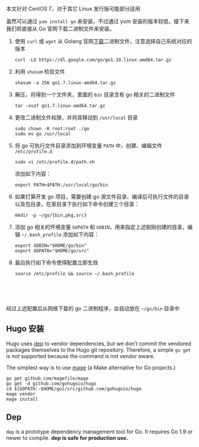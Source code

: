 本文针对 CentOS 7，对于其它 Linux 发行版可能部分适用

虽然可以通过 `yum install go` 来安装，不过通过 yum 安装的版本较低，接下来我们将直接从 Go 官网下载二进制文件来安装。

1. 使用 `curl` 或 `wget` 从 Golang 官网[下载](https://golang.org/dl/)二进制文件，注意选择自己系统对应的版本

   ```
   curl -LO https://dl.google.com/go/go1.10.linux-amd64.tar.gz
   ```

2. 利用 `shasum` 检验文件

   ```
   shasum -a 256 go1.7.linux-amd64.tar.gz
   ```

3. 解压，将得到一个文件夹，里面的 `bin` 目录含有 go 相关的二进制文件

   ```
   tar -xvzf go1.7.linux-amd64.tar.gz
   ```

4. 更改二进制文件权限，并将其移动到 `/usr/local` 目录

   ```
   sudo chown -R root:root ./go
   sudo mv go /usr/local
   ```

5. 将 go 可执行文件目录添加到环境变量 `PATH` 中，创建、编辑文件 `/etc/profile.d`

   ```
   sudo vi /etc/profile.d/path.sh
   ```

   添加如下内容：

   ```
   export PATH=$PATH:/usr/local/go/bin
   ```

6. 如果打算开发 go 项目，需要创建 go 源文件目录、编译后可执行文件的目录以及包目录，在家目录下执行如下命令创建三个目录：

   ```
   mkdir -p ~/go/{bin,pkg,src}
   ```

7. 添加 go 相关的环境变量 `GOPATH` 和 `GOBIN`，用来指定上述刚刚创建的目录，编辑 `~/.bash_profile` 添加如下内容：

   ```
   export GOBIN="$HOME/go/bin"
   export GOPATH="$HOME/go/src"
   ```

8. 最后执行如下命令使得配置立即生效

   ```
   source /etc/profile && source ~/.bash_profile
   ```

   ​

   ​


经过上述配置后从网络下载的 go 二进制程序，会自动放在 `~/go/bin` 目录中



## Hugo 安装

Hugo uses [dep](https://github.com/golang/dep) to vendor dependencies, but we don’t commit the vendored packages themselves to the Hugo git repository. Therefore, a simple `go get` is *not* supported because the command is not vendor aware.

The simplest way is to use [mage](https://github.com/magefile/mage) (a Make alternative for Go projects.)

```
go get github.com/magefile/mage
go get -d github.com/gohugoio/hugo
cd ${GOPATH:-$HOME/go}/src/github.com/gohugoio/hugo
mage vendor
mage install
```

## Dep

`dep` is a prototype dependency management tool for Go. It requires Go 1.9 or newer to compile. **dep is safe for production use.**
